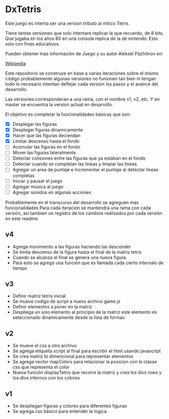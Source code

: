 # DxTetris

Este juego es intenta ser una version tributo al mitico Tetris.

Tiene tantas versiones que solo intentare replicar la que recuerdo, de 8 bits.
Que jugaba en los años 80 en una consola replica de la de nintendo.
Esto solo con fines educativos.

Pueden obtener más información de Juego y su autor Alekséi Pázhitnov en:

[Wikipedia](https://es.wikipedia.org/wiki/Tetris)

Este repositorio se construye en base a varias iteraciones sobre el mismo código
probablemente algunas versiones no funionen tan bien ni tengan todo lo necesario
intentan deflejar cada version los pasos y el avance del desarrollo.

Las versiones corresponderan a una rama, con el nombre v1, v2, etc.
Y en master se encuentra la version actual en desarrollo.

El objetivo es completar la funcionalidades básicas que son:

- [x] Desplegar las figuras
- [x] Desplegar figuras dinamicamente
- [x] Hacer que las figuras deciendan
- [x] Limitar descenso hasta el fondo
- [ ] Acomular las figuras en el fondo
- [ ] Mover las figuras lateralmente
- [ ] Detectar colisiones entre las figuras que ya estaban en el fondo
- [ ] Detectar cuando se completan las lineas y limpiar las lineas.
- [ ] Agregar un area de puntaje e Incrementar el puntaje al detectar lineas completas
- [ ] Iniciar y pausar el juego
- [ ] Agregar musica al juego
- [ ] Agregar sonidos en algunas acciones

Probablemente en el transcurso del desarrollo se agreguen mas funcionalidades
Para cada iteración se mantendrá una rama con cada versión, así tambien un registro
de los cambios realizados por cada versión en este readme.

## v4

- Agrega movimiento a las figuras haciendo las descender
- Se limita descenso de la figura hasta el final de la matris tetris
- Cuando se alcanza el final se genera una nueva figura
- Para esto se agregó una función que es llamada cada cierto intervalo de tiempo

## v3

- Definir matriz tetris inicial
- Se mueve codigo de script a nuevo archivo game.js
- Definir elementos a poner en la matriz
- Despliega un solo elemento al principio de la matriz
  este elemento es seleccionado dinamicamente desde la lista de formas

## v2

- Se mueve el css a otro archivo
- Se agrega etiqueta script al final para escribir el html usando javascript
- Se crea matriz bi dimencional para representar elementos
- Se agrega vector mapColors para relacionar la posicion con la classe css que
  representa el color
- Nueva función displayTetris que recorre la matriz y crea los divs rows y los divs
  internos con los colores

## v1

- Se despliegan figuras y colores para diferentes figuras
- Se agrega css básico para entender la logica
